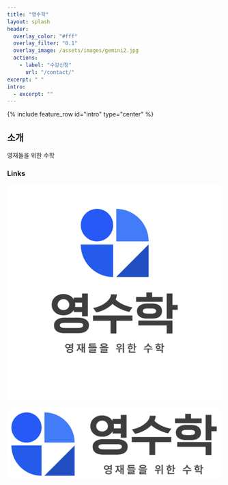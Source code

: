 ```yaml
---
title: "영수학"
layout: splash
header:
  overlay_color: "#fff"
  overlay_filter: "0.1"
  overlay_image: /assets/images/gemini2.jpg
  actions:
    - label: "수강신청"
      url: "/contact/"
excerpt: " "
intro:
  - excerpt: ""
---
```


{% include feature_row id="intro" type="center" %}

## 소개

영재들을 위한 수학

### Links

![0math-logo](/assets/images/0math-logo.jpg)

![sitemainblue](/assets/images/sitemainblue.jpg)
